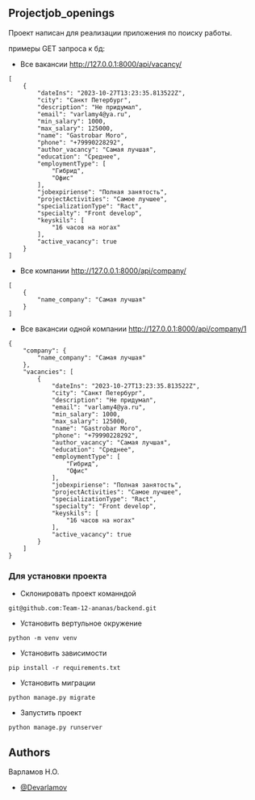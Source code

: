 
## Projectjob_openings

Проект написан для реализации приложения по поиску работы.

примеры GET запроса к бд: 
- Все вакансии http://127.0.0.1:8000/api/vacancy/
```
[
    {
        "dateIns": "2023-10-27T13:23:35.813522Z",
        "city": "Санкт Петербург",
        "description": "Не придумал",
        "email": "varlamy4@ya.ru",
        "min_salary": 1000,
        "max_salary": 125000,
        "name": "Gastrobar Moro",
        "phone": "+79990228292",
        "author_vacancy": "Самая лучшая",
        "education": "Среднее",
        "employmentType": [
            "Гибрид",
            "Офис"
        ],
        "jobexpiriense": "Полная занятость",
        "projectActivities": "Самое лучшее",
        "specializationType": "Ract",
        "specialty": "Front develop",
        "keyskils": [
            "16 часов на ногах"
        ],
        "active_vacancy": true
    }
]
```
- Все компании http://127.0.0.1:8000/api/company/
```
[
    {
        "name_company": "Самая лучшая"
    }
]
```
- Все вакансии одной компании http://127.0.0.1:8000/api/company/1
```
{
    "company": {
        "name_company": "Самая лучшая"
    },
    "vacancies": [
        {
            "dateIns": "2023-10-27T13:23:35.813522Z",
            "city": "Санкт Петербург",
            "description": "Не придумал",
            "email": "varlamy4@ya.ru",
            "min_salary": 1000,
            "max_salary": 125000,
            "name": "Gastrobar Moro",
            "phone": "+79990228292",
            "author_vacancy": "Самая лучшая",
            "education": "Среднее",
            "employmentType": [
                "Гибрид",
                "Офис"
            ],
            "jobexpiriense": "Полная занятость",
            "projectActivities": "Самое лучшее",
            "specializationType": "Ract",
            "specialty": "Front develop",
            "keyskils": [
                "16 часов на ногах"
            ],
            "active_vacancy": true
        }
    ]
}
```

### Для установки проекта
- Cклонировать проект команндой 
```
git@github.com:Team-12-ananas/backend.git
```
- Установить вертульное окружение
```
python -m venv venv
```
- Установить зависимости
```
pip install -r requirements.txt
```
- Установить миграции
```
python manage.py migrate
```
- Запустить проект
```
python manage.py runserver
```

## Authors
Варламов Н.О.
- [@Devarlamov](https://www.github.com/devarlamov)
